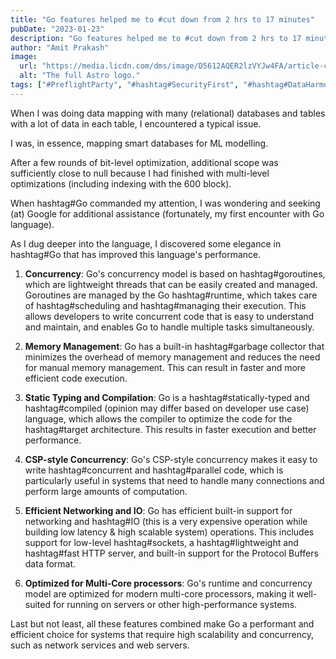 ```yaml
---
title: "Go features helped me to #cut down from 2 hrs to 17 minutes"
pubDate: "2023-01-23"
description: "Go features helped me to #cut down from 2 hrs to 17 minutes"
author: "Amit Prakash"
image:
  url: "https://media.licdn.com/dms/image/D5612AQER2lzVYJw4FA/article-cover_image-shrink_720_1280/0/1674343490575?e=1713398400&v=beta&t=qefOcQD3H07UVN0SShp0Gyemhb598EmzGmTtGc1ZQ2Q"
  alt: "The full Astro logo."
tags: ["#PreflightParty", "#hashtag#SecurityFirst", "#hashtag#DataHarmony", "#hashtag#NoMoreWebWalls"]
---
```


When I was doing data mapping with many (relational) databases and tables with a lot of data in each table, I encountered a typical issue.

I was, in essence, mapping smart databases for ML modelling.

After a few rounds of bit-level optimization, additional scope was sufficiently close to null because I had finished with multi-level optimizations (including indexing with the 600 block).

When hashtag#Go commanded my attention, I was wondering and seeking (at) Google for additional assistance (fortunately, my first encounter with Go language).

As I dug deeper into the language, I discovered some elegance in hashtag#Go that has improved this language's performance.

1. **Concurrency**: Go's concurrency model is based on hashtag#goroutines, which are lightweight threads that can be easily created and managed. Goroutines are managed by the Go hashtag#runtime, which takes care of hashtag#scheduling and hashtag#managing their execution. This allows developers to write concurrent code that is easy to understand and maintain, and enables Go to handle multiple tasks simultaneously.

2. **Memory Management**: Go has a built-in hashtag#garbage collector that minimizes the overhead of memory management and reduces the need for manual memory management. This can result in faster and more efficient code execution.

3. **Static Typing and Compilation**: Go is a hashtag#statically-typed and hashtag#compiled (opinion may differ based on developer use case) language, which allows the compiler to optimize the code for the hashtag#target architecture. This results in faster execution and better performance.

4. **CSP-style Concurrency**: Go's CSP-style concurrency makes it easy to write hashtag#concurrent and hashtag#parallel code, which is particularly useful in systems that need to handle many connections and perform large amounts of computation.

5. **Efficient Networking and IO**: Go has efficient built-in support for networking and hashtag#IO (this is a very expensive operation while building low latency & high scalable system) operations. This includes support for low-level hashtag#sockets, a hashtag#lightweight and hashtag#fast HTTP server, and built-in support for the Protocol Buffers data format.

6. **Optimized for Multi-Core processors**: Go's runtime and concurrency model are optimized for modern multi-core processors, making it well-suited for running on servers or other high-performance systems.

Last but not least, all these features combined make Go a performant and efficient choice for systems that require high scalability and concurrency, such as network services and web servers.